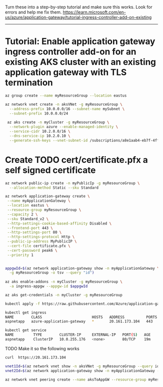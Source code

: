 Turn these into a step-by-step tutorial and make sure this works. 
Look for errors and help me fix them. 
https://learn.microsoft.com/en-us/azure/application-gateway/tutorial-ingress-controller-add-on-existing

____

# Tutorial: Enable application gateway ingress controller add-on for an existing AKS cluster with an existing application gateway with TLS termination 

```bash 
az group create --name myResourceGroup --location eastus
```

```sh
az network vnet create -n aksVNet -g myResourceGroup \
  --address-prefix 10.0.0.0/16 --subnet-name mySubnet \
  --subnet-prefix 10.0.0.0/24 
  
 az aks create -n myCluster -g myResourceGroup \
  --network-plugin azure --enable-managed-identity \
  --service-cidr 10.2.0.0/16 \
  --dns-service-ip 10.2.0.10 \
  --generate-ssh-keys --vnet-subnet-id /subscriptions/a8e1aab4-eb7f-4ffb-87a1-4a8d0155dd32/resourceGroups/myResourceGroup/providers/Microsoft.Network/virtualNetworks/aksVNet/subnets/mySubnet

```

# Create TODO cert/certificate.pfx a self signed certificate 

```sh 
az network public-ip create -n myPublicIp -g myResourceGroup \
  --allocation-method Static --sku Standard
```  


```sh
az network application-gateway create \
 --name myApplicationGateway \
 --location eastus \
 --resource-group myResourceGroup \
 --capacity 2 \
 --sku Standard_v2 \
 --http-settings-cookie-based-affinity Disabled \
 --frontend-port 443 \
 --http-settings-port 80 \
 --http-settings-protocol Http \
 --public-ip-address MyPublicIP \
 --cert-file certificate.pfx \
 --cert-password peak6 \
 --priority 1
 
```

```bash 
appgwId=$(az network application-gateway show -n myApplicationGateway \
  -g myResourceGroup -o tsv --query "id") 
  
az aks enable-addons -n myCluster -g myResourceGroup \
  -a ingress-appgw --appgw-id $appgwId
```

[//]: # ()
[//]: # (```bash )

[//]: # (nodeResourceGroup=$&#40;az aks show -n myCluster -g myResourceGroup -o tsv --query "nodeResourceGroup"&#41;)

[//]: # (# aksVnetName=$&#40;az network vnet list -g $nodeResourceGroup -o tsv --query "[0].name"&#41;)

[//]: # (aksVnetName=aksVNet)

[//]: # ()
[//]: # (#aksVnetId=$&#40;az network vnet show -n $aksVnetName -g $nodeResourceGroup -o tsv --query "id"&#41;)

[//]: # (aksVnetId=6774b6d3-2395-47b8-8755-af085e686080)

[//]: # ()
[//]: # (az network vnet peering create -n AppGWtoAKSVnetPeering -g myResourceGroup --vnet-name myVnet --remote-vnet $aksVnetId --allow-vnet-access)

[//]: # ()
[//]: # (appGWVnetId=$&#40;az network vnet show -n myVnet -g myResourceGroup -o tsv --query "id"&#41;)

[//]: # (az network vnet peering create -n AKStoAppGWVnetPeering -g $nodeResourceGroup --vnet-name $aksVnetName --remote-vnet $appGWVnetId --allow-vnet-access)

[//]: # (```)

```bash 
az aks get-credentials -n myCluster -g myResourceGroup
```

```bash 
kubectl apply -f https://raw.githubusercontent.com/Azure/application-gateway-kubernetes-ingress/master/docs/examples/aspnetapp.yaml
```

```bash 
kubectl get ingress
NAME        CLASS                       HOSTS   ADDRESS          PORTS   AGE
aspnetapp   azure-application-gateway   *       20.161.173.104   443      18m

```
```bash 
kubectl get service
NAME         TYPE        CLUSTER-IP     EXTERNAL-IP   PORT(S)   AGE
aspnetapp    ClusterIP   10.0.255.176   <none>        80/TCP    19m

```

TODO Make it so the following works 

```bash 
curl  https://20.161.173.104 
```



```sh
vnet1Id=$(az network vnet show -n aksVNet -g myResourceGroup --query id -o tsv)
vnet2Id=$(az network application-gateway show -n myApplicationGateway -g myResourceGroup --query "gatewayIPConfigurations[0].subnet.id" -o tsv)

```

```sh
az network vnet peering create --name aksToAppGW --resource-group myResourceGroup --vnet-name aksVNet --remote-vnet /subscriptions/a8e1aab4-eb7f-4ffb-87a1-4a8d0155dd32/resourceGroups/myResourceGroup/providers/Microsoft.Network/virtualNetworks/myApplicationGatewayVnet --allow-vnet-access

```
